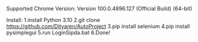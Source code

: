 Supported Chrome Version:
Version 100.0.4896.127 (Official Build) (64-bit)

Install:
1.install Python 3.10
2.git clone https://github.com/Dityaren/AutoProject
3.pip install selenium
4.pip install pysimplegui
5.run LoginSipda.bat
6.Done!
